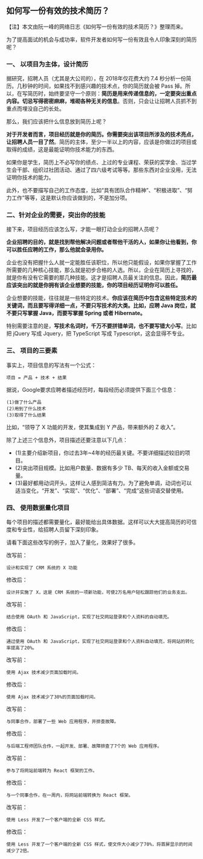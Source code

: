 ## 如何写一份有效的技术简历？

【注】本文由阮一峰的网络日志《如何写一份有效的技术简历？》整理而来。

为了提高面试的机会与成功率，软件开发者如何写一份有效且令人印象深刻的简历呢？

### 一、 以项目为主体，设计简历

据研究，招聘人员（尤其是大公司的），在 2018年仅花费大约 7.4 秒分析一份简历。几秒钟的时间，如果找不到感兴趣的技术点，你的简历就会被 Pass 掉。所以，在写简历时，始终要坚守一个原则：**简历是用来传递信息的，一定要突出重点内容。切忌写得密密麻麻，堆砌各种无关的信息**。否则，只会让让招聘人员抓不到重点而埋没自己的长处。

那么，我们应该把什么信息放到简历上呢？

**对于开发者而言，项目经历就是你的简历。你需要突出该项目所涉及的技术亮点，让招聘人员一目了然**。简历的主体，至少一半以上的内容，应该是你做过的项目或取得的成绩，这是最能证明你技术能力的东西。

如果你是学生，简历上不必写你的绩点、上过的专业课程、荣获的奖学金、当过学生会干部、组织过社团活动、通过了四六级考试等等。那些东西对企业没用，无法证明你技术的能力。

此外，也不要描写自己的工作态度，比如“具有团队合作精神”、“积极进取”、“努力工作”等等，这是默认你应该做到的，不是加分项。

### 二、针对企业的需要，突出你的技能

接下来，项目经历应该怎么写，才能一眼打动企业的招聘人员呢？

**企业招聘的目的，就是找到帮他解决问题或者帮他干活的人，如果你让他看到，你可以胜任应聘的工作，那么他就会录用你。**

企业也没有把握什么人就一定能胜任该职位，所以他只能假设，如果你掌握了工作所需要的几种核心技能，那么就是初步合格的人选。所以，企业在简历上寻找的，就是你有没有它需要的那几种技能。这才是招聘人员最关注的信息。因此，**简历最应该突出的就是你拥有该企业想要的技能，你的项目经历证明你可以胜任。**

企业想要的技能，往往就是一些特定的技术。**你应该在简历中包含这些特定技术的关键词，而且要写得详细一点，不要只写技术的大类。比如，应聘 Java 岗位，就不要只写掌握 Java，而要写掌握 Spring 或者 Hibernate。**

特别需要注意的是，**写技术名词时，千万不要拼错单词，也不要写错大小写**。比如把 jQuery 写成 Jquery，把 TypeScript 写成 Typescript，这会显得不专业。

### 三、 项目的三要素 

事实上，项目信息的写法有一个公式：

```
项目 = 产品 + 技术 + 结果
```

据说，Google要求应聘者描述经历时，每段经历必须提供下面三个信息：

```
(1)做了什么产品
(2)用到了什么技术
(3)取得了什么结果
```

比如，“领导了 X 功能的开发，使其集成到 Y 产品，带来额外的 Z 收入”。

除了上述三个信息外，项目描述还要注意以下几点：

* (1)主要介绍新项目，你过去3年~4年的经历最关键。不要详细描述较旧的项目。
* (2)突出项目规模。比如用户数量、数据有多少 TB、每天的收入金额或交易量。
* (3)最好都用动词开头，这样让人感到简洁有力。为了避免单调，动词也可以适当变化，“开发”、“实现”、“优化”、“部署”、“完成”这些词语交替使用。

### 四、 使用数据量化项目

每个项目的描述都需要量化，最好能给出具体数据。这样可以大大提高简历的可信度和专业性，给招聘人员留下深刻印象。

请看下面这些改写的例子，加入了量化，效果好了很多。

改写前：

```
设计和实现了 CRM 系统的 X 功能
```

修改后：

```
设计并实施了 X，这是 CRM 系统的一项新功能，可使2万名用户轻松跟踪他们的业务支出。
```

改写前：

```
结合使用 OAuth 和 JavaScript，实现了社交网站登录和个人资料的自动填充。
```

修改后：

```
通过使用 OAuth 和 JavaScript，实现了社交网站登录和个人资料自动填充，将网站的转化率提高了20%。
```

改写前：

```
使用 Ajax 技术减少页面加载时间。
```

修改后：

```
使用 Ajax 技术减少了30%的页面加载时间。
```

改写前：

```
与同事合作，部署了一些 Web 应用程序，并排查故障。
```

修改后：

```
与后端工程师团队合作，一起开发、部署、故障排查了7个的 Web 应用程序。
```

改写前：

```
参与了将网站前端转为 React 框架的工作。
```

修改后：

```
与一个同事合作，在一周内，将网站前端转换为 React 框架。
```

改写前：

```
使用 Less 开发了一个客户端的全新 CSS 样式。
```

修改后：

```
使用 Less 开发了一个客户端的全新 CSS 样式，使文件大小减少了70%，将首屏显示的时间减少了2倍。
```




